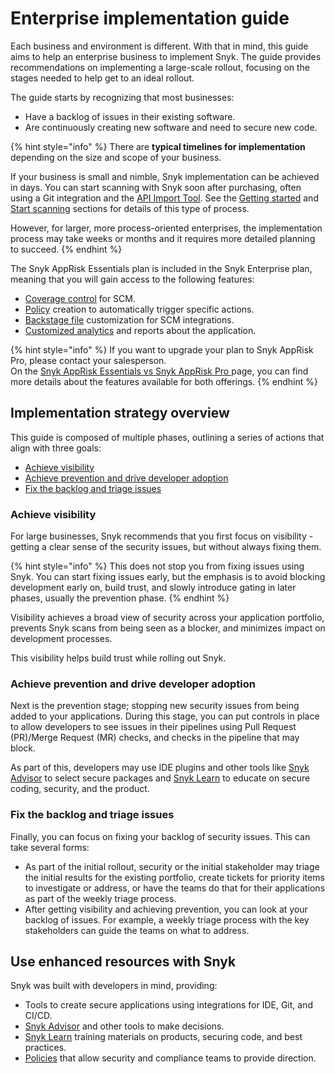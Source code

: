 # Enterprise implementation guide

Each business and environment is different. With that in mind, this guide aims to help an enterprise business to implement Snyk. The guide provides recommendations on implementing a large-scale rollout, focusing on the stages needed to help get to an ideal rollout.

The guide starts by recognizing that most businesses:

* Have a backlog of issues in their existing software.
* Are continuously creating new software and need to secure new code.&#x20;

{% hint style="info" %}
There are **typical timelines for implementation** depending on the size and scope of your business.

If your business is small and nimble, Snyk implementation can be achieved in days. You can start scanning with Snyk soon after purchasing, often using a Git integration and the [API Import Tool](../../scan-using-snyk/snyk-tools/tool-snyk-api-import/). See the [Getting started](../../getting-started/) and [Start scanning](../../scan-with-snyk/start-scanning-using-the-cli-web-ui-or-api.md) sections for details of this type of process.

However, for larger, more process-oriented enterprises, the implementation process may take weeks or months and it requires more detailed planning to succeed.&#x20;
{% endhint %}

The Snyk AppRisk Essentials plan is included in the Snyk Enterprise plan, meaning that you will gain access to the following features:

* [Coverage control](../../manage-risk/policies/assets-policies/use-cases-for-policies/coverage-and-coverage-gap-policies.md) for SCM.
* [Policy](../../manage-risk/policies/assets-policies/) creation to automatically trigger specific actions.
* [Backstage file](../../scm-ide-and-ci-cd-workflow-and-integrations/snyk-scm-integrations/application-context-for-scm-integrations.md) customization for SCM integrations.
* [Customized analytics](../../manage-risk/enterprise-analytics/) and reports about the application.&#x20;

{% hint style="info" %}
If you want to upgrade your plan to Snyk AppRisk Pro, please contact your salesperson. \
On the [Snyk AppRisk Essentials vs Snyk AppRisk Pro ](../../scan-using-snyk/snyk-apprisk/snyk-apprisk-essentials-vs-snyk-apprisk-pro.md)page, you can find more details about the features available for both offerings.
{% endhint %}

## Implementation strategy overview

This guide is composed of multiple phases, outlining a series of actions that align with three goals:

* [Achieve visibility](./#achieve-visibility)
* [Achieve prevention and drive developer adoption](./#achieve-prevention-and-drive-developer-adoption)
* [Fix the backlog and triage issues](./#fix-the-backlog-and-triage-issues)

### Achieve visibility

For large businesses, Snyk recommends that you first focus on visibility - getting a clear sense of the security issues, but without always fixing them.

{% hint style="info" %}
This does not stop you from fixing issues using Snyk. You can start fixing issues early, but the emphasis is to avoid blocking development early on, build trust, and slowly introduce gating in later phases, usually the prevention phase.
{% endhint %}

Visibility achieves a broad view of security across your application portfolio, prevents Snyk scans from being seen as a blocker, and minimizes impact on development processes.&#x20;

This visibility helps build trust while rolling out Snyk.&#x20;

### Achieve prevention and drive developer adoption

Next is the prevention stage; stopping new security issues from being added to your applications. During this stage, you can put controls in place to allow developers to see issues in their pipelines using Pull Request (PR)/Merge Request (MR) checks, and checks in the pipeline that may block.&#x20;

As part of this, developers may use IDE plugins and other tools like [Snyk Advisor](https://snyk.io/advisor) to select secure packages and [Snyk Learn](https://learn.snyk.io/) to educate on secure coding, security, and the product.

### Fix the backlog and triage issues

Finally, you can focus on fixing your backlog of security issues. This can take several forms:

* As part of the initial rollout, security or the initial stakeholder may triage the initial results for the existing portfolio, create tickets for priority items to investigate or address, or have the teams do that for their applications as part of the weekly triage process.
* After getting visibility and achieving prevention, you can look at your backlog of issues. For example, a weekly triage process with the key stakeholders can guide the teams on what to address.

## Use enhanced resources with Snyk

Snyk was built with developers in mind, providing:

* Tools to create secure applications using integrations for IDE, Git, and CI/CD.
* [Snyk Advisor](https://snyk.io/advisor) and other tools to make decisions.
* [Snyk Learn](https://learn.snyk.io) training materials on products, securing code, and best practices.&#x20;
* [Policies](../../manage-risk/policies/) that allow security and compliance teams to provide direction.
